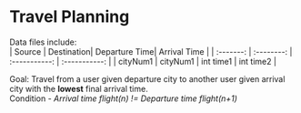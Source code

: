 # Travel Planning

Data files include:  
| Source    | Destination| Departure Time| Arrival Time  |
| :-------: | :--------: | :-----------: | :-----------: |
| cityNum1  | cityNum1   | int time1     | int time2     |
  
Goal: Travel from a user given departure city to another user given arrival city with the **lowest** final arrival time.  
Condition - *Arrival time flight(n) != Departure time flight(n+1)*

